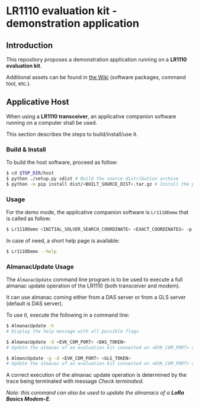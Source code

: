 
# LR1110 evaluation kit - demonstration application

## Introduction

This repository proposes a demonstration application running on a **LR1110 evaluation kit**.

Additional assets can be found in [the Wiki](https://github.com/Lora-net/lr1110_evk_demo_app/wiki/home) (software packages, command tool, etc.).

## Applicative Host

When using a **LR1110 transceiver**, an applicative companion software running on a computer shall be used.

This section describes the steps to build/install/use it.

### Build & Install

To build the host software, proceed as follow:

```bash
$ cd $TOP_DIR/host
$ python ./setup.py sdist # Build the source distribution archive
$ python -m pip install dist/<BUILT_SOURCE_DIST>.tar.gz # Install the previously built source distribution
```

### Usage

For the demo mode, the applicative companion software is `Lr1110Demo` that is called as follow:

```bash
$ Lr1110Demo <INITIAL_SOLVER_SEARCH_COORDINATE> <EXACT_COORDINATES> -p <HTTP_PORT> -b 921600 -r <ID_SAMPLE> <AUTHENTICATION_TOKEN>
```

In case of need, a short help page is available:

```bash
$ Lr1110Demo --help
```

### AlmanacUpdate Usage

The `AlmanacUpdate` command line program is to be used to execute a full almanac update operation of the LR1110 (both transceiver and modem).

It can use almanac coming either from a DAS server or from a GLS server (default is DAS server).

To use it, execute the following in a command line:

```bash
$ AlmanacUpdate -h
# Display the help message with all possible flags

$ AlmanacUpdate -d <EVK_COM_PORT> <DAS_TOKEN>
# Update the almanac of an evaluation kit connected on <EVK_COM_PORT> using DAS server

$ AlmancUpdate -g -d <EVK_COM_PORT> <GLS_TOKEN>
# Update the almanac of an evaluation kit connected on <EVK_COM_PORT> using GLS server
```

A correct execution of the almanac update operation is determined by the trace being terminated with message *Check terminated*.

*Note: this command can also be used to update the almanacs of a **LoRa Basics Modem-E**.*
